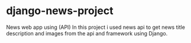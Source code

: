 # django-news-project
News web app using (API)
In this project i used news api to get news title description and images from the api and framework using Django.
